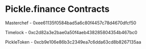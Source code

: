 # Pickle.finance Contracts

Masterchef - 0xee61135f0584bad5a6c80f4457c78d4670dfcf50

Timelock - 0xc2d82a3e2bae0a50f4aeb438285804354b467bc0

PickleToken - 0xcb9e106e86b3c2349ea7c6dda63cd8b8267135aa
